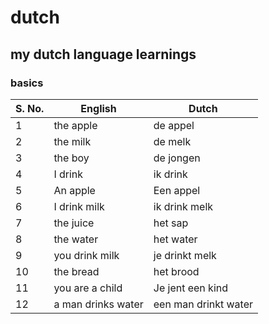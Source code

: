 # dutch
## my dutch language learnings
### basics

S. No.|English|Dutch
|---|---|---|
1|the apple|de appel
2|the milk|de melk
3|the boy|de jongen
4|I drink|ik drink
5|An apple|Een appel
6|I drink milk| ik drink melk
7|the juice|het sap
8|the water|het water
9|you drink milk|je drinkt melk
10|the bread|het brood
11|you are a child|Je jent een kind
12|a man drinks water|een man drinkt water
